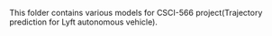 This folder contains various models for CSCI-566 project(Trajectory prediction for Lyft autonomous vehicle).
